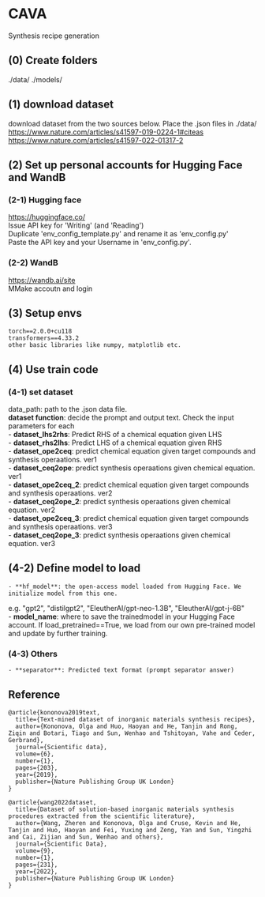 # CAVA
Synthesis recipe generation

## (0) Create folders
./data/
./models/

## (1) download dataset
download dataset from the two sources below. Place the .json files in ./data/  
https://www.nature.com/articles/s41597-019-0224-1#citeas  
https://www.nature.com/articles/s41597-022-01317-2  


## (2) Set up personal accounts for Hugging Face and WandB
### (2-1) Hugging face
https://huggingface.co/  
Issue API key for 'Writing' (and 'Reading')  
Duplicate 'env_config_template.py' and rename it as 'env_config.py'  
Paste the API key and your Username in 'env_config.py'.   

### (2-2) WandB
https://wandb.ai/site  
MMake accoutn and login  

## (3) Setup envs
```
torch==2.0.0+cu118  
transformers==4.33.2  
other basic libraries like numpy, matplotlib etc.  
```

## (4) Use train code
### (4-1) set dataset 
data_path: path to the .json data file.   
**dataset function**: decide the prompt and output text. Check the input parameters for each   
    - **dataset_lhs2rhs**: Predict RHS of a chemical equation given LHS  
    - **dataset_rhs2lhs**: Predict LHS of a chemical equation given RHS  
    - **dataset_ope2ceq**: predict chemical equation given target compounds and synthesis operaations. ver1  
    - **dataset_ceq2ope**: predict synthesis operaations given chemical equation. ver1  
    - **dataset_ope2ceq_2**: predict chemical equation given target compounds and synthesis operaations. ver2  
    - **dataset_ceq2ope_2**: predict synthesis operaations given chemical equation. ver2  
    - **dataset_ope2ceq_3**: predict chemical equation given target compounds and synthesis operaations. ver3  
    - **dataset_ceq2ope_3**: predict synthesis operaations given chemical equation. ver3  

## (4-2) Define model to load  
    - **hf_model**: the open-access model loaded from Hugging Face. We initialize model from this one.  
e.g. "gpt2", "distilgpt2", "EleutherAI/gpt-neo-1.3B", "EleutherAI/gpt-j-6B"   
    - **model_name**: where to save the trainedmodel in your Hugging Face account. If load_pretrained==True, we load from our own pre-trained model and update by further training.   


### (4-3) Others
    - **separator**: Predicted text format (prompt separator answer)  


## Reference
```
@article{kononova2019text,
  title={Text-mined dataset of inorganic materials synthesis recipes},
  author={Kononova, Olga and Huo, Haoyan and He, Tanjin and Rong, Ziqin and Botari, Tiago and Sun, Wenhao and Tshitoyan, Vahe and Ceder, Gerbrand},
  journal={Scientific data},
  volume={6},
  number={1},
  pages={203},
  year={2019},
  publisher={Nature Publishing Group UK London}
}

@article{wang2022dataset,
  title={Dataset of solution-based inorganic materials synthesis procedures extracted from the scientific literature},
  author={Wang, Zheren and Kononova, Olga and Cruse, Kevin and He, Tanjin and Huo, Haoyan and Fei, Yuxing and Zeng, Yan and Sun, Yingzhi and Cai, Zijian and Sun, Wenhao and others},
  journal={Scientific Data},
  volume={9},
  number={1},
  pages={231},
  year={2022},
  publisher={Nature Publishing Group UK London}
}
```